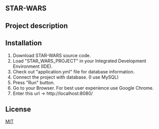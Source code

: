 ## STAR-WARS

## Project description

## Installation
1. Download STAR-WARS source code.
2. Load "STAR_WARS_PROJECT" in your Integrated Development Environment (IDE).
3. Check out "application.yml" file for database information.
4. Connect the project with database. (I use MySQL)
5. Press "Run" button.
6. Go to your Browser. For best user experience use Google Chrome.
7. Enter this url -> http://localhost:8080/

## License
[MIT](https://choosealicense.com/licenses/mit/)


